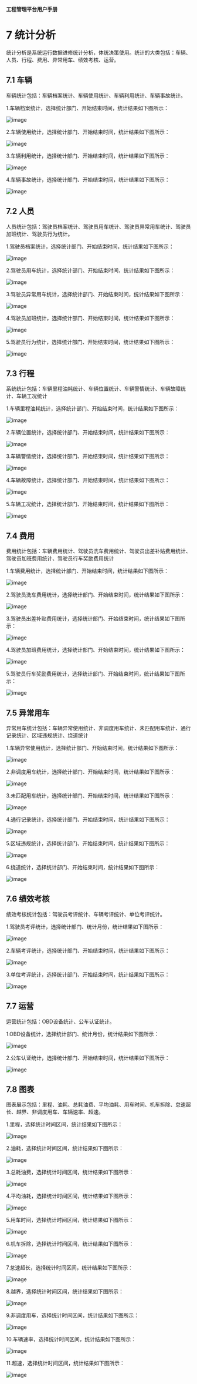 **工程管理平台用户手册**

# 7  统计分析 #
统计分析是系统运行数据进修统计分析，体统决策使用。统计的大类包括：车辆、人员、行程、费用、异常用车、绩效考核、运营。

## 7.1 车辆 #
车辆统计包括：车辆档案统计、车辆使用统计、车辆利用统计、车辆事故统计。

1.车辆档案统计，选择统计部门、开始结束时间，统计结果如下图所示：

![image](https://github.com/VMPTeam/vmp/raw/master/docs/06UserManual/images/032.png)

2.车辆使用统计，选择统计部门、开始结束时间，统计结果如下图所示：

![image](https://github.com/VMPTeam/vmp/raw/master/docs/06UserManual/images/033.png)

3.车辆利用统计，选择统计部门、开始结束时间，统计结果如下图所示：

![image](https://github.com/VMPTeam/vmp/raw/master/docs/06UserManual/images/034.png)

4.车辆事故统计，选择统计部门、开始结束时间，统计结果如下图所示：

![image](https://github.com/VMPTeam/vmp/raw/master/docs/06UserManual/images/035.png)

## 7.2 人员 #
人员统计包括：驾驶员档案统计、驾驶员用车统计、驾驶员异常用车统计、驾驶员加班统计、驾驶员行为统计。

1.驾驶员档案统计，选择统计部门、开始结束时间，统计结果如下图所示：

![image](https://github.com/VMPTeam/vmp/raw/master/docs/06UserManual/images/036.png)

2.驾驶员用车统计，选择统计部门、开始结束时间，统计结果如下图所示：

![image](https://github.com/VMPTeam/vmp/raw/master/docs/06UserManual/images/037.png)

3.驾驶员异常用车统计，选择统计部门、开始结束时间，统计结果如下图所示：

![image](https://github.com/VMPTeam/vmp/raw/master/docs/06UserManual/images/038.png)

4.驾驶员加班统计，选择统计部门、开始结束时间，统计结果如下图所示：

![image](https://github.com/VMPTeam/vmp/raw/master/docs/06UserManual/images/039.png)

5.驾驶员行为统计，选择统计部门、开始结束时间，统计结果如下图所示：

![image](https://github.com/VMPTeam/vmp/raw/master/docs/06UserManual/images/040.png)

## 7.3 行程 #
系统统计包括：车辆里程油耗统计、车辆位置统计、车辆警情统计、车辆故障统计、车辆工况统计

1.车辆里程油耗统计，选择统计部门、开始结束时间，统计结果如下图所示：

![image](https://github.com/VMPTeam/vmp/raw/master/docs/06UserManual/images/041.png)

2.车辆位置统计，选择统计部门、开始结束时间，统计结果如下图所示：

![image](https://github.com/VMPTeam/vmp/raw/master/docs/06UserManual/images/042.png)

3.车辆警情统计，选择统计部门、开始结束时间，统计结果如下图所示：

![image](https://github.com/VMPTeam/vmp/raw/master/docs/06UserManual/images/043.png)

4.车辆故障统计，选择统计部门、开始结束时间，统计结果如下图所示：

![image](https://github.com/VMPTeam/vmp/raw/master/docs/06UserManual/images/044.png)

5.车辆工况统计，选择统计部门、开始结束时间，统计结果如下图所示：

![image](https://github.com/VMPTeam/vmp/raw/master/docs/06UserManual/images/045.png)

## 7.4 费用 #
费用统计包括：车辆费用统计、驾驶员洗车费用统计、驾驶员出差补贴费用统计、驾驶员加班费用统计、驾驶员行车奖励费用统计

1.车辆费用统计，选择统计部门、开始结束时间，统计结果如下图所示：

![image](https://github.com/VMPTeam/vmp/raw/master/docs/06UserManual/images/046.png)

2.驾驶员洗车费用统计，选择统计部门、开始结束时间，统计结果如下图所示：

![image](https://github.com/VMPTeam/vmp/raw/master/docs/06UserManual/images/047.png)

3.驾驶员出差补贴费用统计，选择统计部门、开始结束时间，统计结果如下图所示：

![image](https://github.com/VMPTeam/vmp/raw/master/docs/06UserManual/images/048.png)

4.驾驶员加班费用统计，选择统计部门、开始结束时间，统计结果如下图所示：

![image](https://github.com/VMPTeam/vmp/raw/master/docs/06UserManual/images/049.png)

5.驾驶员行车奖励费用统计，选择统计部门、开始结束时间，统计结果如下图所示：

![image](https://github.com/VMPTeam/vmp/raw/master/docs/06UserManual/images/050.png)

## 7.5 异常用车 #
异常用车统计包括：车辆异常使用统计、非调度用车统计、未匹配用车统计、通行记录统计、区域违规统计、绕道统计

1.车辆异常使用统计，选择统计部门、开始结束时间，统计结果如下图所示：

![image](https://github.com/VMPTeam/vmp/raw/master/docs/06UserManual/images/051.png)

2.非调度用车统计，选择统计部门、开始结束时间，统计结果如下图所示：

![image](https://github.com/VMPTeam/vmp/raw/master/docs/06UserManual/images/052.png)

3.未匹配用车统计，选择统计部门、开始结束时间，统计结果如下图所示：

![image](https://github.com/VMPTeam/vmp/raw/master/docs/06UserManual/images/053.png)

4.通行记录统计，选择统计部门、开始结束时间，统计结果如下图所示：

![image](https://github.com/VMPTeam/vmp/raw/master/docs/06UserManual/images/054.png)

5.区域违规统计，选择统计部门、开始结束时间，统计结果如下图所示：

![image](https://github.com/VMPTeam/vmp/raw/master/docs/06UserManual/images/055.png)

6.绕道统计，选择统计部门、开始结束时间，统计结果如下图所示：

![image](https://github.com/VMPTeam/vmp/raw/master/docs/06UserManual/images/056.png)

## 7.6 绩效考核 #
绩效考核统计包括：驾驶员考评统计、车辆考评统计、单位考评统计。

1.驾驶员考评统计，选择统计部门、统计月份，统计结果如下图所示：

![image](https://github.com/VMPTeam/vmp/raw/master/docs/06UserManual/images/057.png)

2.车辆考评统计，选择统计部门、开始结束时间，统计结果如下图所示：

![image](https://github.com/VMPTeam/vmp/raw/master/docs/06UserManual/images/058.png)

3.单位考评统计，选择统计部门、开始结束时间，统计结果如下图所示：

![image](https://github.com/VMPTeam/vmp/raw/master/docs/06UserManual/images/059.png)

## 7.7 运营 #
运营统计包括：OBD设备统计、公车认证统计。

1.OBD设备统计，选择统计部门、统计月份，统计结果如下图所示：

![image](https://github.com/VMPTeam/vmp/raw/master/docs/06UserManual/images/060.png)

2.公车认证统计，选择统计部门、开始结束时间，统计结果如下图所示：

![image](https://github.com/VMPTeam/vmp/raw/master/docs/06UserManual/images/061.png)

## 7.8 图表 #
图表展示包括：里程、油耗、总耗油费、平均油耗、用车时间、机车拆除、怠速超长、越界、非调度用车、车辆速率、超速。

1.里程，选择统计时间区间，统计结果如下图所示：

![image](https://github.com/VMPTeam/vmp/raw/master/docs/06UserManual/images/062.png)

2.油耗，选择统计时间区间，统计结果如下图所示：

![image](https://github.com/VMPTeam/vmp/raw/master/docs/06UserManual/images/063.png)

3.总耗油费，选择统计时间区间，统计结果如下图所示：

![image](https://github.com/VMPTeam/vmp/raw/master/docs/06UserManual/images/064.png)

4.平均油耗，选择统计时间区间，统计结果如下图所示：

![image](https://github.com/VMPTeam/vmp/raw/master/docs/06UserManual/images/065.png)

5.用车时间，选择统计时间区间，统计结果如下图所示：

![image](https://github.com/VMPTeam/vmp/raw/master/docs/06UserManual/images/066.png)

6.机车拆除，选择统计时间区间，统计结果如下图所示：

![image](https://github.com/VMPTeam/vmp/raw/master/docs/06UserManual/images/067.png)

7.怠速超长，选择统计时间区间，统计结果如下图所示：

![image](https://github.com/VMPTeam/vmp/raw/master/docs/06UserManual/images/068.png)

8.越界，选择统计时间区间，统计结果如下图所示：

![image](https://github.com/VMPTeam/vmp/raw/master/docs/06UserManual/images/069.png)

9.非调度用车，选择统计时间区间，统计结果如下图所示：

![image](https://github.com/VMPTeam/vmp/raw/master/docs/06UserManual/images/070.png)

10.车辆速率，选择统计时间区间，统计结果如下图所示：

![image](https://github.com/VMPTeam/vmp/raw/master/docs/06UserManual/images/071.png)

11.超速，选择统计时间区间，统计结果如下图所示：

![image](https://github.com/VMPTeam/vmp/raw/master/docs/06UserManual/images/072.png)
